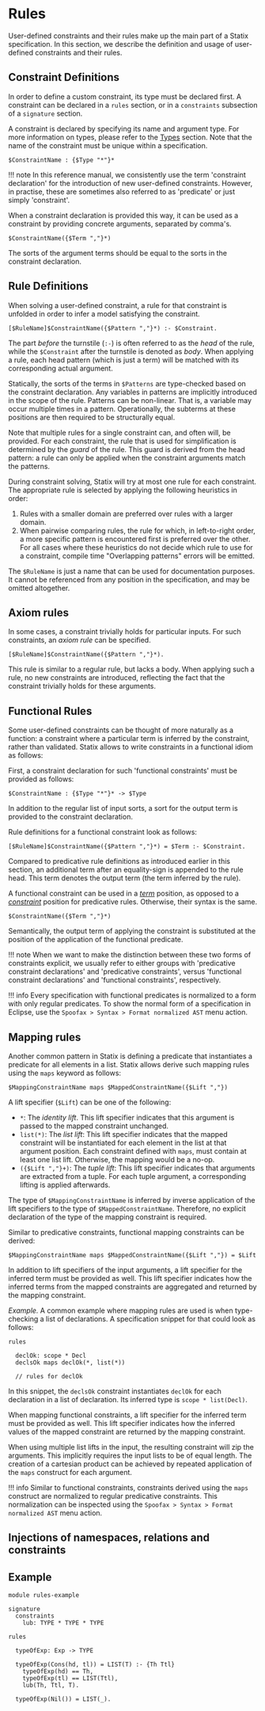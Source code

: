 # Rules

User-defined constraints and their rules make up the main part of a Statix specification.
In this section, we describe the definition and usage of user-defined constraints
and their rules.

## Constraint Definitions

In order to define a custom constraint, its type must be declared first. A
constraint can be declared in a `rules` section, or in a `constraints` subsection
of a `signature` section.

A constraint is declared by specifying its name and argument type. For more
information on types, please refer to the [Types](../types) section. Note that
the name of the constraint must be unique within a specification.

```statix
$ConstraintName : {$Type "*"}*
```

!!! note
    In this reference manual, we consistently use the term 'constraint declaration'
    for the introduction of new user-defined constraints. However, in practise,
    these are sometimes also referred to as 'predicate' or just simply 'constraint'.

When a constraint declaration is provided this way, it can be used as a constraint
by providing concrete arguments, separated by comma's.

```statix
$ConstraintName({$Term ","}*)
```

The sorts of the argument terms should be equal to the sorts in the constraint
declaration.


## Rule Definitions

When solving a user-defined constraint, a rule for that constraint is unfolded
in order to infer a model satisfying the constraint.

```statix
[$RuleName]$ConstraintName({$Pattern ","}*) :- $Constraint.
```

The part _before_ the turnstile (`:-`) is often referred to as the _head_ of the
rule, while the `$Constraint` after the turnstile is denoted as _body_. When
applying a rule, each head pattern (which is just a term) will be matched with
its corresponding actual argument.

Statically, the sorts of the terms in `$Patterns` are type-checked based on the
constraint declaration. Any variables in patterns are implicitly introduced in
the scope of the rule. Patterns can be non-linear. That is, a variable may occur
multiple times in a pattern. Operationally, the subterms at these positions are
then required to be structurally equal.

Note that multiple rules for a single constraint can, and often will, be provided.
For each constraint, the rule that is used for simplification is determined by
the _guard_ of the rule. This guard is derived from the head pattern: a rule
can only be applied when the constraint arguments match the patterns.

During constraint solving, Statix will try at most one rule for each constraint.
The appropriate rule is selected by applying the following heuristics in order:
1. Rules with a smaller domain are preferred over rules with a larger domain.
2. When pairwise comparing rules, the rule for which, in left-to-right order, a
   more specific pattern is encountered first is preferred over the other.
For all cases where these heuristics do not decide which rule to use for a
constraint, compile time "Overlapping patterns" errors will be emitted.

The `$RuleName` is just a name that can be used for documentation purposes.
It cannot be referenced from any position in the specification, and may be
omitted altogether.


## Axiom rules

In some cases, a constraint trivially holds for particular inputs. For such
constraints, an _axiom rule_ can be specified.

```statix
[$RuleName]$ConstraintName({$Pattern ","}*).
```

This rule is similar to a regular rule, but lacks a body. When applying such a
rule, no new constraints are introduced, reflecting the fact that the constraint
trivially holds for these arguments.


## Functional Rules

Some user-defined constraints can be thought of more naturally as a function:
a constraint where a particular term is inferred by the constraint, rather than
validated. Statix allows to write constraints in a functional idiom as follows:

First, a constraint declaration for such 'functional constraints' must be provided
as follows:

```statix
$ConstraintName : {$Type "*"}* -> $Type
```

In addition to the regular list of input sorts, a sort for the output term is
provided to the constraint declaration.

Rule definitions for a functional constraint look as follows:

```statix
[$RuleName]$ConstraintName({$Pattern ","}*) = $Term :- $Constraint.
```

Compared to predicative rule definitions as introduced earlier in this section,
an additional term after an equality-sign is appended to the rule head. This
term denotes the output term (the term inferred by the rule).

A functional constraint can be used in a [_term_](../terms) position, as opposed
to a [_constraint_](../basic-constraints) position for predicative rules.
Otherwise, their syntax is the same.

```statix
$ConstraintName({$Term ","}*)
```

Semantically, the output term of applying the constraint is substituted at the
position of the application of the functional predicate.

!!! note
    When we want to make the distinction between these two forms of constraints
    explicit, we usually refer to either groups with 'predicative constraint
    declarations' and 'predicative constraints', versus 'functional constraint
    declarations' and 'functional constraints', respectively.

!!! info
    Every specification with functional predicates is normalized to a form with
    only regular predicates. To show the normal form of a specification in
    Eclipse, use the `Spoofax > Syntax > Format normalized AST` menu action.

## Mapping rules

Another common pattern in Statix is defining a predicate that instantiates a
predicate for all elements in a list. Statix allows derive such mapping rules
using the `maps` keyword as follows:

```statix
$MappingConstraintName maps $MappedConstraintName({$Lift ","})
```

A lift specifier (`$Lift`) can be one of the following:

- `*`: The *identity lift*. This lift specifier indicates that this argument is
  passed to the mapped constraint unchanged.
- `list(*)`: The *list lift*: This lift specifier indicates that the mapped
  constraint will be instantiated for each element in the list at that argument
  position. Each constraint defined with `maps`, must contain at least one list
  lift. Otherwise, the mapping would be a no-op.
- `({$Lift ","}+)`: The *tuple lift*: This lift specifier indicates that arguments
  are extracted from a tuple. For each tuple argument, a corresponding lifting
  is applied afterwards.

The type of `$MappingConstraintName` is inferred by inverse application of the
lift specifiers to the type of `$MappedConstraintName`. Therefore, no explicit
declaration of the type of the mapping constraint is required.

Similar to predicative constraints, functional mapping constraints can be derived:

```statix
$MappingConstraintName maps $MappedConstraintName({$Lift ","}) = $Lift
```

In addition to lift specifiers of the input arguments, a lift specifier for the
inferred term must be provided as well. This lift specifier indicates how the
inferred terms from the mapped constraints are aggregated and returned by the
mapping constraint.

_Example._ A common example where mapping rules are used is when type-checking a
list of declarations. A specification snippet for that could look as follows:

```statix
rules

  declOk: scope * Decl
  declsOk maps declOk(*, list(*))

  // rules for declOk
```

In this snippet, the `declsOk` constraint instantiates `declOk` for each
declaration in a list of declaration. Its inferred type is `scope * list(Decl)`.

When mapping functional constraints, a lift specifier for the inferred term
must be provided as well. This lift specifier indicates how the inferred values
of the mapped constraint are returned by the mapping constraint.

When using multiple list lifts in the input, the resulting constraint will zip
the arguments. This implicitly requires the input lists to be of equal length.
The creation of a cartesian product can be achieved by repeated application of
the `maps` construct for each argument.

!!! info
    Similar to functional constraints, constraints derived using the `maps`
    construct are normalized to regular predicative constraints. This normalization
    can be inspected using the `Spoofax > Syntax > Format normalized AST` menu action.

## Injections of namespaces, relations and constraints


## Example

```statix
module rules-example

signature
  constraints
    lub: TYPE * TYPE * TYPE

rules

  typeOfExp: Exp -> TYPE

  typeOfExp(Cons(hd, tl)) = LIST(T) :- {Th Ttl}
    typeOfExp(hd) == Th,
    typeOfExp(tl) == LIST(Ttl),
    lub(Th, Ttl, T).

  typeOfExp(Nil()) = LIST(_).

```
